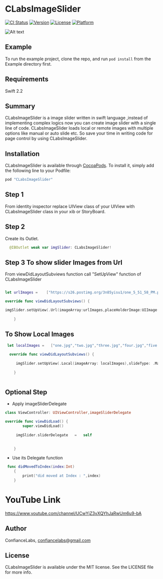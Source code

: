 # CLabsImageSlider

[![CI Status](http://img.shields.io/travis/ConfianceLabs/CLabsImageSlider.svg?style=flat)](https://travis-ci.org/ConfianceLabs/CLabsImageSlider)
[![Version](https://img.shields.io/cocoapods/v/CLabsImageSlider.svg?style=flat)](http://cocoapods.org/pods/CLabsImageSlider)
[![License](https://img.shields.io/cocoapods/l/CLabsImageSlider.svg?style=flat)](http://cocoapods.org/pods/CLabsImageSlider)
[![Platform](https://img.shields.io/cocoapods/p/CLabsImageSlider.svg?style=flat)](http://cocoapods.org/pods/CLabsImageSlider)


![Alt text](https://s26.postimg.org/igwgu4wah/giphy.gif) 

## Example

To run the example project, clone the repo, and run `pod install` from the Example directory first.

## Requirements

Swift 2.2

## Summary

CLabsImageSlider is a image slider written in swift language ,instead of implementing complex logics now you can create image slider with a single line of code. CLabsImageSlider loads local or remote images with multiple options like manual or auto slide etc. So save your time in writing code for page control by using CLabsImageSlider.

## Installation

CLabsImageSlider is available through [CocoaPods](http://cocoapods.org). To install
it, simply add the following line to your Podfile:

```ruby
pod "CLabsImageSlider"
```

## Step 1

 From identity inspector replace UIView class of your UIView with CLabsImageSlider class in your xib or StoryBoard.

## Step 2

Create its Outlet.  

```swift
  @IBOutlet weak var imgSlider: CLabsImageSlider!
```

## Step 3 To show slider Images from Url

From viewDidLayoutSubviews function call "SetUpView" function of CLabsImageSlider

```swift

let urlImages =    ["https://s26.postimg.org/3n85yisu1/one_5_51_58_PM.png","https://s26.postimg.org/65tuz7ek9/two_5_41_53_PM.png","https://s26.postimg.org/7ywrnizqx/three_5_41_53_PM.png","https://s26.postimg.org/6l54s80hl/four.png","https://s26.postimg.org/ioagfsbjt/five.png"]

override func viewDidLayoutSubviews() {

imgSlider.setUpView(.Url(imageArray:urlImages,placeHolderImage:UIImage(named:"placeHolder")),slideType:.ManualSwipe,isArrowBtnEnabled: true)
 
    }
```


## To Show Local Images

```swift
 let localImages =   ["one.jpg","two.jpg","three.jpg","four.jpg","five.jpg","six.jpg"]
 
  override func viewDidLayoutSubviews() {
  
     imgSlider.setUpView(.Local(imageArray: localImages),slideType: .ManualSwipe,isArrowBtnEnabled: true)
  
    }
 
```
## Optional Step

- Apply imageSliderDelegate

```swift
class ViewController: UIViewController,imageSliderDelegate

override func viewDidLoad() {
        super.viewDidLoad()
        
     imgSlider.sliderDelegate   =   self
    
    
    }

```

- Use its Delegate function

```swift
 func didMovedToIndex(index:Int)
    {
        print("did moved at Index : ",index)
    }
```

# YouTube Link   

https://www.youtube.com/channel/UCwYjZ3vXQYhJaRwUm6u9-bA
 

## Author

ConfianceLabs, confiancelabs@gmail.com

## License

CLabsImageSlider is available under the MIT license. See the LICENSE file for more info.
